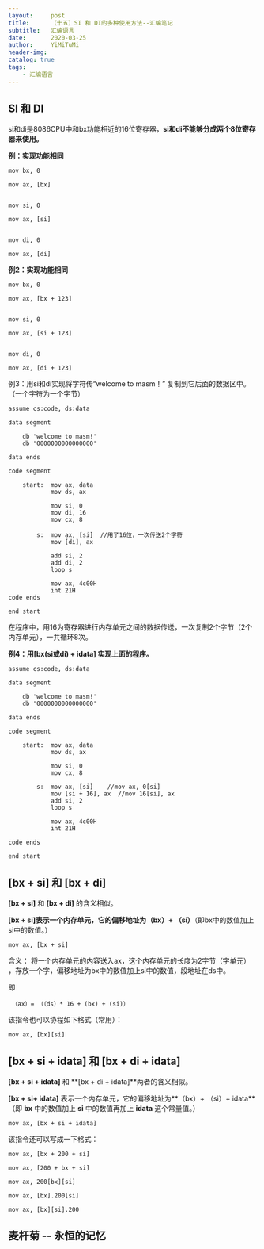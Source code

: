 ```yaml
---
layout:     post
title:      （十五）SI 和 DI的多种使用方法--汇编笔记
subtitle:   汇编语言
date:       2020-03-25
author:     YiMiTuMi
header-img: 
catalog: true
tags:
    - 汇编语言
---
```


## SI 和 DI

si和di是8086CPU中和bx功能相近的16位寄存器，**si和di不能够分成两个8位寄存器来使用。**

**例：实现功能相同**

	mov bx, 0
	
	mov ax, [bx]
	
	
	mov si, 0
	
	mov ax, [si]
	
	
	mov di, 0
	
	mov ax, [di]

**例2：实现功能相同**

	mov bx, 0
	
	mov ax, [bx + 123]
	
	
	mov si, 0
	
	mov ax, [si + 123]
	
	
	mov di, 0
	
	mov ax, [di + 123]

例3：用si和di实现将字符传“welcome to masm！” 复制到它后面的数据区中。（一个字符为一个字节）

	assume cs:code, ds:data
	
	data segment 
	
		db 'welcome to masm!'
		db '0000000000000000'
	
	data ends
	
	code segment
	
		start:	mov ax, data
				mov ds, ax
			
				mov si, 0
				mov di, 16
				mov cx, 8
		
			s: 	mov ax, [si]  //用了16位，一次传送2个字符
				mov [di], ax
				
				add si, 2
				add di, 2
				loop s
	
				mov ax, 4c00H
				int 21H
	code ends
	
	end start
	
在程序中，用16为寄存器进行内存单元之间的数据传送，一次复制2个字节（2个内存单元），一共循环8次。

**例4：用[bx(si或di) + idata] 实现上面的程序。**

	assume cs:code, ds:data
		
	data segment 
		
		db 'welcome to masm!'
		db '0000000000000000'
		
	data ends	
	
	code segment
	
		start:  mov ax, data
				mov ds, ax
		
				mov si, 0
				mov cx, 8
			
			s:  mov ax, [si]    //mov ax, 0[si]
				mov [si + 16], ax  //mov 16[si], ax
				add si, 2
				loop s
			
				mov ax, 4c00H
				int 21H
	
	code ends
	
	end start

## [bx + si] 和 [bx + di]

**[bx + si]** 和 **[bx + di]** 的含义相似。

**[bx + si]**表示一个内存单元，它的偏移地址为**（bx）+ （si）**（即bx中的数值加上si中的数值。）

	mov ax, [bx + si]

含义：
将一个内存单元的内容送入ax，这个内存单元的长度为2字节（字单元）	，存放一个字，偏移地址为bx中的数值加上si中的数值，段地址在ds中。

即

	 （ax）= （（ds）* 16 + (bx) + (si)）

该指令也可以协程如下格式（常用）：

	mov ax, [bx][si]

## [bx + si + idata] 和 [bx + di + idata]

**[bx + si + idata]** 和 **[bx + di + idata]**两者的含义相似。

**[bx + si+ idata]** 表示一个内存单元，它的偏移地址为**（bx）+ （si）+ idata**（即 **bx** 中的数值加上 **si** 中的数值再加上 **idata** 这个常量值。）

	mov ax, [bx + si + idata] 

该指令还可以写成一下格式：

	mov ax, [bx + 200 + si]
	
	mov ax, [200 + bx + si]
	
	mov ax, 200[bx][si]
	
	mov ax, [bx].200[si]
	
	mov ax, [bx][si].200

## 麦杆菊 -- 永恒的记忆